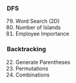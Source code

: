 ### DFS
79. Word Search (2D)
200. Number of Islands
690. Employee Importance


### Backtracking
22. Generate Parentheses
46. Permutations
77. Combinations